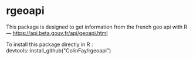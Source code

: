 # rgeoapi
This package is designed to get information from the french geo api with R — https://api.beta.gouv.fr/api/geoapi.html

To install this package directly in R : devtools::install_github("ColinFay/rgeoapi")

